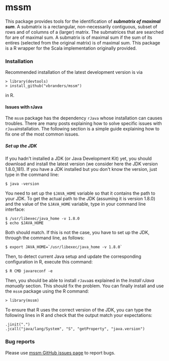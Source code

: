 # mssm
This package provides tools for the identification of ***submatrix of maximal sum***.
A submatrix is a rectangular, non-necessarily contiguous, subset of rows and of columns of a (larger) matrix.
The submatrices that are searched for are of maximal sum.
A submatrix is of maximal sum if the sum of its entires (selected from the original matrix) is of maximal sum.
This package is a R wrapper for the Scala implementation originally provided.

### Installation
Recommended installation of the latest development version is via

	> library(devtools)
	> install_github("vbranders/mssm")

in R.

#### Issues with rJava
The `mssm` package has the dependency `rJava` whose installation can causes troubles.
There are many posts explaining how to solve specific issues with `rJava`installation.
The following section is a simple guide explaining how to fix one of the most common issues.

##### Set up the JDK
If you hadn't installed a JDK (or Java Development Kit) yet, you should download and install the latest version (we consider here the JDK version 1.8.0_181).
If you have a JDK installed but you don't know the version, just type in the command line:

    $ java -version

You need to set up the `$JAVA_HOME` variable so that it contains the path to your JDK.
To get the actual path to the JDK (assuming it is version 1.8.0) and the value of the `$JAVA_HOME` variable, type in your command line interface:

	$ /usr/libexec/java_home -v 1.8.0
	$ echo $JAVA_HOME

Both should match. If this is not the case, you have to set up the JDK, through the command line, as follows:

	$ export JAVA_HOME=`/usr/libexec/java_home -v 1.8.0`

Then, to detect current Java setup and update the corresponding configuration in R, execute this command:

	$ R CMD javareconf -e

Then, you should be able to install `rJava`as explained in the *Install rJava manually* section.
This should fix the problem.
You can finally install and use the `mssm` package using the R command:

    > library(mssm)

To ensure that R uses the correct version of the JDK, you can type the following lines in R and check that the output match your expectations:

	.jinit(".")
	.jcall("java/lang/System", "S", "getProperty", "java.version")


### Bug reports
Please use [mssm GitHub issues page](https://github.com/vbranders/mssm/issues) to report bugs.
